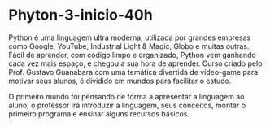 # Phyton-3-inicio-40h
Python é uma linguagem ultra moderna, utilizada por grandes empresas como Google, YouTube, Industrial Light & Magic, Globo e muitas outras. Fácil de aprender, com código limpo e organizado, Python vem ganhando cada vez mais espaço, e chegou a sua hora de aprender. Curso criado pelo Prof. Gustavo Guanabara com uma temática divertida de vídeo-game para motivar seus alunos, é dividido em mundos para facilitar o estudo.

O primeiro mundo foi pensando de forma a apresentar a linguagem ao aluno, o professor irá introduzir a linguagem, seus conceitos, montar o primeiro programa e ensinar alguns recursos básicos.